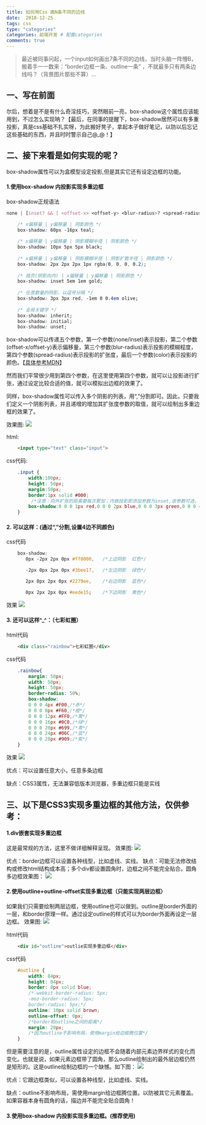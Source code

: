 ```yaml
---
title: 如何用Css 画N条不同的边线
date:  2018-12-25
tags: css
type: "categories"
categories: 前端开发 # 配置categories
comments: true
---
```



> 最近被同事问起，一个input如何画出7条不同的边线，当时头脑一阵懵B，搬着手一一数来：“border边框一条、outline一条” ，不就最多只有两条边线吗？（背景图片那些不算）… 

## 一、写在前面
尔后，想着是不是有什么奇淫技巧，突然眼前一亮，box-shadow这个属性应该能用到，不过怎么实现呐？【最后，在同事的提醒下，box-shadow居然可以有多重投影，真是css基础不扎实呀，为此搬好凳子，拿起本子做好笔记，以防以后忘记这些基础的东西，并且时时警示自己@_@！】

## 二、接下来看是如何实现的呢？
box-shadow属性可以为盒模型设定投影,但是其实它还有设定边框的功能。

#### 1.使用box-shadow 内投影实现多重边框

box-shadow正规语法

```css
none | [inset? && [ <offset-x> <offset-y> <blur-radius>? <spread-radius>? <color>? ] ]#
```
```css
    /* x偏移量 | y偏移量 | 阴影颜色 */
    box-shadow: 60px -16px teal;
    
    /* x偏移量 | y偏移量 | 阴影模糊半径 | 阴影颜色 */
    box-shadow: 10px 5px 5px black;
    
    /* x偏移量 | y偏移量 | 阴影模糊半径 | 阴影扩散半径 | 阴影颜色 */
    box-shadow: 2px 2px 2px 1px rgba(0, 0, 0, 0.2);
    
    /* 插页(阴影向内) | x偏移量 | y偏移量 | 阴影颜色 */
    box-shadow: inset 5em 1em gold;
    
    /* 任意数量的阴影，以逗号分隔 */
    box-shadow: 3px 3px red, -1em 0 0.4em olive;
    
    /* 全局关键字 */
    box-shadow: inherit;
    box-shadow: initial;
    box-shadow: unset;
```

box-shadow可以传递五个参数，第一个参数(none/inset)表示投影，第二个参数(offset-x/offset-y)表示偏移量，第三个参数(blur-radius)表示投影的模糊程度，第四个参数(spread-radius)表示投影的扩张度，最后一个参数(color)表示投影的颜色。【[具体参考MDN](https://developer.mozilla.org/zh-CN/docs/Web/CSS/box-shadow)】


然而我们平常很少用到第四个参数，在这里使用第四个参数，就可以让投影进行扩张，通过设定比较合适的值，就可以模拟出边框的效果了。

同样，box-shadow属性可以传入多个阴影的列表，用“,”分割即可。因此，只要我们定义一个阴影列表，并且递增的增加其扩张度参数的取值，就可以绘制出多重边框的效果了。

效果图:
![](http://qiniu.cqliulei.com/image/blog201812/2018-12-15-1.jpg)

html:
```html 
    <input type="text" class="input">
```
 

css代码:
```css
    .input {
        width:100px;
        height: 50px;
        margin:50px;
        border:1px solid #000;
         /*注意：向外扩张的距离要每次累加；内嵌投影即添加参数为inset,该参数可选，当不设置时即为外投影*/  
        box-shadow:0 0 0 1px red,0 0 0 2px blue,0 0 0 3px green,0 0 0 4px orange; 
    }

```

#### 2. 可以这样：(通过“,”分割,设置4边不同颜色)

css代码
```css
    box-shadow: 
       0px -2px 2px 0px #ff0000,   /*上边阴影  红色*/

       -2px 0px 2px 0px #3bee17,   /*左边阴影  绿色*/

       2px 0px 2px 0px #2279ee,    /*右边阴影  蓝色*/

       0px 2px 2px 0px #eede15;    /*下边阴影  黄色*/
```

效果
![](http://qiniu.cqliulei.com/image/blog201812/2018-12-15-6.png)


#### 3. 还可以这样^_^：（七彩虹圈）
html代码
```html
    <div class="rainbow">七彩虹圈</div>  
```

css代码
```css
    .rainbow{
        margin: 50px;
        width: 50px;
        height: 50px;
        border-radius: 50%;
        box-shadow:
        0 0 0 4px #F00,/*赤*/
        0 0 0 8px #F60,/*橙*/
        0 0 0 12px #FF0,/*黄*/
        0 0 0 16px #0C0,/*绿*/
        0 0 0 20px #699,/*青*/
        0 0 0 24px #06C,/*蓝*/
        0 0 0 28px #909;/*紫*/
    }
```

效果
![](http://qiniu.cqliulei.com/image/blog201812/2018-12-15-7.png)

优点：可以设置任意大小，任意多条边框

缺点：CSS3属性，无法兼容低版本浏览器，多重边框只能是实线

## 三、以下是CSS3实现多重边框的其他方法，仅供参考：

#### 1.div嵌套实现多重边框
这是最常规的方法，这里不做详细解释呈现。
效果图:
![](http://qiniu.cqliulei.com/image/blog201812/2018-12-15-2.jpg)


优点：border边框可以设置各种线型，比如虚线、实线。
缺点：可能无法修改结构或修改html结构成本高；多个div都设置圆角时，边框之间不能完全贴合。圆角多边框效果图：
![](http://qiniu.cqliulei.com/image/blog201812/2018-12-15-3.png)

#### 2.使用outline+outline-offset实现多重边框（只能实现两层边框）
如果我们只需要绘制两层边框，使用outline也可以做到。outline是border外面的一层，和border原理一样。通过设定outline的样式可以为border外面再设定一层边框。
效果图:
![](http://qiniu.cqliulei.com/image/blog201812/2018-12-15-4.jpg)

html代码
```html
    <div id="outline">outlie实现多重边框</div>  
```

css代码
```css
    #outline {   
        width: 84px;   
        height: 84px;   
        border: 8px solid blue;   
        /*-webkit-border-radius: 5px;  
        -moz-border-radius: 5px;  
        border-radius: 5px;*/  
        outline: 10px solid brown;   
        outline-offset: 0px;   
        /*border和outline之间的距离*/  
        margin: 20px;   
        /*因为outline不影响布局，使用margin给边框腾位置*/  
    }  
```

但是需要注意的是，outline属性设定的边框不会随着内部元素边界样式的变化而变化。也就是说，如果元素边框带了圆角，那么outline绘制出的最外层边框仍然是矩形的。这是outline绘制边框的一个缺憾。如下图：
![](http://qiniu.cqliulei.com/image/blog201812/2018-12-15-5.jpg)


优点：它跟边框类似，可以设置各种线型，比如虚线、实线。

缺点：outline不影响布局，需使用margin给边框腾位置。以防被其它元素覆盖。如果容器本身有圆角的话，描边并不能完全贴合圆角！


#### 3.使用box-shadow 内投影实现多重边框。(推荐使用)